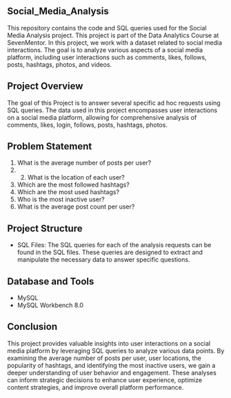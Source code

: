 ## Social_Media_Analysis

This repository contains the code and SQL queries used for the Social Media Analysis project. This project is part of the Data Analytics Course at SevenMentor. In this project, we work with a dataset related to social media interactions. The goal is to analyze various aspects of a social media platform, including user interactions such as comments, likes, follows, posts, hashtags, photos, and videos.

## Project Overview

The goal of this Project is to answer several specific ad hoc requests using SQL queries. The data used in this project encompasses user interactions on a social media platform, allowing for comprehensive analysis of comments, likes, login, follows, posts, hashtags, photos.

## Problem Statement

1. What is the average number of posts per user?
2. 2. What is the location of each user?
3. Which are the most followed hashtags?
4. Which are the most used hashtags?
5. Who is the most inactive user?
6. What is the average post count per user?


## Project Structure
- SQL Files: The SQL queries for each of the analysis requests can be found in the SQL files. These queries are designed to extract and manipulate the necessary data to answer specific questions.


## Database and Tools
- MySQL
- MySQL Workbench 8.0


## Conclusion

This project provides valuable insights into user interactions on a social media platform by leveraging SQL queries to analyze various data points. By examining the average number of posts per user, user locations, the popularity of hashtags, and identifying the most inactive users, we gain a deeper understanding of user behavior and engagement. These analyses can inform strategic decisions to enhance user experience, optimize content strategies, and improve overall platform performance.
